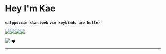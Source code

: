 # Hey I'm Kae

**`catppuccin stan`** **`weeb`** **`vim keybinds are better`**

<a href="https://steamcommunity.com/id/KaeDeluxe/" target="_blank"><img src="https://img.shields.io/badge/Steam-000000?style=for-the-badge&logo=steam&logoColor=white" /></a><img src="https://img.shields.io/badge/NeoVim-%2357A143.svg?&style=for-the-badge&logo=neovim&logoColor=white" /><img src="https://img.shields.io/badge/Arch_Linux-1793D1?style=for-the-badge&logo=arch-linux&logoColor=white" /><a href="https://music.apple.com/profile/kaedeluxe" target="_blank"><img src="https://img.shields.io/badge/apple%20music-F34E68?style=for-the-badge&logo=apple%20music&logoColor=white" /></a>

<img src="https://img.shields.io/badge/made_with-love-pink" /> ❤️
___
